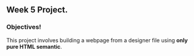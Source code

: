 ## Week 5 Project.

### Objectives!

This project involves building a webpage from a designer file using **only pure HTML semantic**.